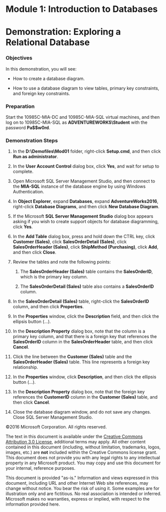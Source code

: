 # Module 1: Introduction to Databases
# Demonstration: Exploring a Relational Database

### Objectives

In this demonstration, you will see:

- How to create a database diagram.

- How to use a database diagram to view tables, primary key constraints, and foreign key constraints.


### Preparation

Start the 10985C-MIA-DC and 10985C-MIA-SQL virtual machines, and then log on to 10985C-MIA-SQL as **ADVENTUREWORKS\Student** with the password **Pa$$w0rd**.

### Demonstration Steps

1. In the **D:\Demofiles\Mod01** folder, right-click **Setup.cmd**, and then click **Run as administrator**.

2. In the **User Account Control** dialog box, click **Yes**, and wait for setup to complete.

3. Open Microsoft SQL Server Management Studio, and then connect to the **MIA-SQL** instance of the database engine by using Windows Authentication.

4. In **Object Explorer**, expand **Databases**, expand **AdventureWorks2016**, right-click **Database Diagrams**, and then click **New Database Diagram**.

5. If the Microsoft **SQL Server Management Studio** dialog box appears asking if you wish to create support objects for database diagramming, click **Yes**.

6. In the **Add Table** dialog box, press and hold down the CTRL key, click **Customer (Sales)**, click **SalesOrderDetail (Sales)**, click **SalesOrderHeader (Sales)**, click **ShipMethod (Purchasing)**, click **Add**, and then click **Close**.

7. Review the tables and note the following points:

	1. The **SalesOrderHeader (Sales)** table contains the **SalesOrderID**, which is the primary key column.

	2. The **SalesOrderDetail (Sales)** table also contains a **SalesOrderID** column.

8. In the **SalesOrderDetail (Sales)** table, right-click the **SalesOrderID** column, and then click **Properties**.

9. In the **Properties** window, click the **Description** field, and then click the ellipsis button (…). 

10. In the **Description Property** dialog box, note that the column is a primary key column, and that there is a foreign key that references the **SalesOrderID** column in the **SalesOrderHeader** table, and then click **Cancel**.

11. Click the line between the **Customer (Sales)** table and the **SalesOrderHeader (Sales)** table. This line represents a foreign key relationship.

12. In the **Properties** window, click **Description**, and then click the ellipsis button (…). 

13. In the **Description Property** dialog box, note that the foreign key references the **CustomerID** column in the **Customer (Sales)** table, and then click **Cancel**.

14. Close the database diagram window, and do not save any changes. Close SQL Server Management Studio.


©2016 Microsoft Corporation. All rights reserved.

The text in this document is available under the [Creative Commons Attribution 3.0 License](https://creativecommons.org/licenses/by/3.0/legalcode "Creative Commons Attribution 3.0 License"), additional terms may apply.  All other content contained in this document (including, without limitation, trademarks, logos, images, etc.) are **not** included within the Creative Commons license grant.  This document does not provide you with any legal rights to any intellectual property in any Microsoft product. You may copy and use this document for your internal, reference purposes.

This document is provided "as-is." Information and views expressed in this document, including URL and other Internet Web site references, may change without notice. You bear the risk of using it. Some examples are for illustration only and are fictitious. No real association is intended or inferred. Microsoft makes no warranties, express or implied, with respect to the information provided here.

  
